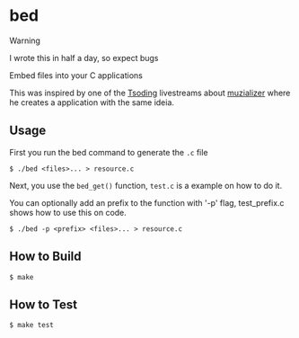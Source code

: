 # bed

> [!WARNING]
> I wrote this in half a day, so expect bugs

Embed files into your C applications

This was inspired by one of the [Tsoding](https://github.com/tsoding)
livestreams about [muzializer](https://github.com/tsoding/musializer) where he
creates a application with the same ideia.

## Usage

First you run the bed command to generate the `.c` file

```console
$ ./bed <files>... > resource.c
```
Next, you use the `bed_get()` function, `test.c` is a example on how to do it.

You can optionally add an prefix to the function with '-p' flag, test_prefix.c
shows how to use this on code.

```console
$ ./bed -p <prefix> <files>... > resource.c
```

## How to Build

```console
$ make
```

## How to Test

```console
$ make test
```
